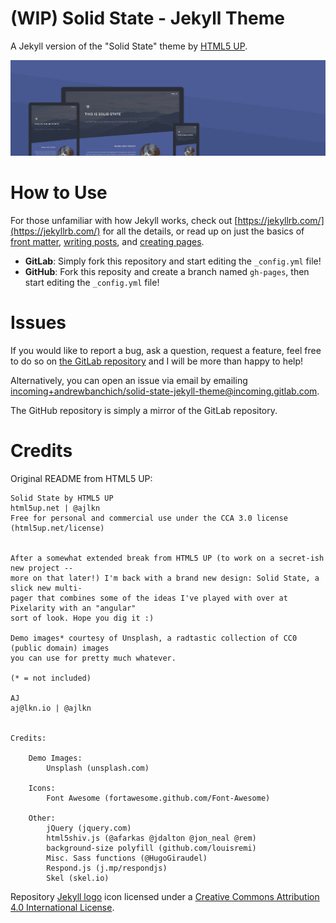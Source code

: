 # (WIP) Solid State - Jekyll Theme

A Jekyll version of the "Solid State" theme by [HTML5 UP](https://html5up.net/).

![Solid State Theme](images/solid-state.jpg "Solid State Theme")

# How to Use

For those unfamiliar with how Jekyll works, check out [https://jekyllrb.com/](https://jekyllrb.com/) for all the details, 
or read up on just the basics of [front matter](https://jekyllrb.com/docs/frontmatter/), [writing posts](https://jekyllrb.com/docs/posts/), 
and [creating pages](https://jekyllrb.com/docs/pages/).

- **GitLab**: Simply fork this repository and start editing the `_config.yml` file!  
- **GitHub**: Fork this reposity and create a branch named `gh-pages`, then start editing the `_config.yml` file!

# Issues

If you would like to report a bug, ask a question, request a feature, feel free to do so on [the GitLab repository](https://gitlab.com/andrewbanchich/solid-state-jekyll-theme) and I will be more than happy to help!

Alternatively, you can open an issue via email by emailing [incoming+andrewbanchich/solid-state-jekyll-theme@incoming.gitlab.com](mailto:incoming+andrewbanchich/solid-state-jekyll-theme@incoming.gitlab.com).

The GitHub repository is simply a mirror of the GitLab repository.

# Credits

Original README from HTML5 UP:

```
Solid State by HTML5 UP
html5up.net | @ajlkn
Free for personal and commercial use under the CCA 3.0 license (html5up.net/license)


After a somewhat extended break from HTML5 UP (to work on a secret-ish new project --
more on that later!) I'm back with a brand new design: Solid State, a slick new multi-
pager that combines some of the ideas I've played with over at Pixelarity with an "angular"
sort of look. Hope you dig it :)

Demo images* courtesy of Unsplash, a radtastic collection of CC0 (public domain) images
you can use for pretty much whatever.

(* = not included)

AJ
aj@lkn.io | @ajlkn


Credits:

	Demo Images:
		Unsplash (unsplash.com)

	Icons:
		Font Awesome (fortawesome.github.com/Font-Awesome)

	Other:
		jQuery (jquery.com)
		html5shiv.js (@afarkas @jdalton @jon_neal @rem)
		background-size polyfill (github.com/louisremi)
		Misc. Sass functions (@HugoGiraudel)
		Respond.js (j.mp/respondjs)
		Skel (skel.io)

```

Repository [Jekyll logo](https://github.com/jekyll/brand) icon licensed under a [Creative Commons Attribution 4.0 International License](http://choosealicense.com/licenses/cc-by-4.0/).
